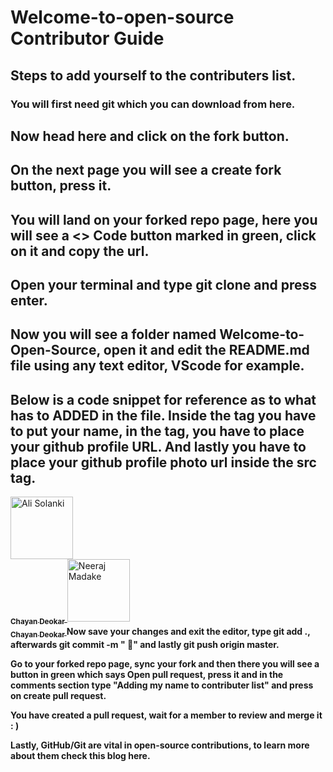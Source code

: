 # Welcome-to-open-source Contributor Guide
## Steps to add yourself to the contributers list.
### You will first need git which you can download from here.

## Now head here and click on the fork button.

## On the next page you will see a create fork button, press it.

## You will land on your forked repo page, here you will see a <> Code button marked in green, click on it and copy the url.

## Open your terminal and type git clone and press enter.

## Now you will see a folder named Welcome-to-Open-Source, open it and edit the README.md file using any text editor, VScode for example.

## Below is a code snippet for reference as to what has to ADDED in the file. Inside the <b> </b> tag you have to put your name, in the <href > tag, you have to place your github profile URL. And lastly you have to place your github profile photo url inside the src tag.

<td align="center">
    <a href="https://alisolanki.com/">
        <img src="https://avatars.githubusercontent.com/u/55312000?v=4" width="100px;" alt="Ali Solanki"/>
        <br />
        <sub><b>Chayan Deokar</b></sub>
    </a>
</td>
 <td align="center">
    <a href="https://github.com/neeraj500">
        <img src="https://avatars.githubusercontent.com/u/81459147?v=4" width="100px;" alt="Neeraj Madake"/>
        <br />
        <sub><b>Chayan Deokar
    </a>
</td>
Now save your changes and exit the editor, type git add ., afterwards git commit -m "<your name> 🍉" and lastly git push origin master.

Go to your forked repo page, sync your fork and then there you will see a button in green which says Open pull request, press it and in the comments section type "Adding my name to contributer list" and press on create pull request.

You have created a pull request, wait for a member to review and merge it : )

Lastly, GitHub/Git are vital in open-source contributions, to learn more about them check this blog here.
